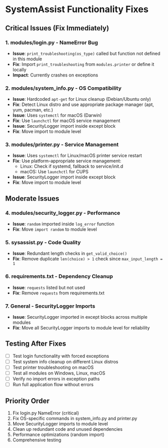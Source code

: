 # SystemAssist Functionality Fixes

## Critical Issues (Fix Immediately)

### 1. modules/login.py - NameError Bug
- **Issue**: `print_troubleshooting(os_type)` called but function not defined in this module
- **Fix**: Import `print_troubleshooting` from `modules.printer` or define it locally
- **Impact**: Currently crashes on exceptions

### 2. modules/system_info.py - OS Compatibility
- **Issue**: Hardcoded `apt-get` for Linux cleanup (Debian/Ubuntu only)
- **Fix**: Detect Linux distro and use appropriate package manager (apt, yum, pacman, etc.)
- **Issue**: Uses `systemctl` for macOS (Darwin)
- **Fix**: Use `launchctl` for macOS service management
- **Issue**: SecurityLogger import inside except block
- **Fix**: Move import to module level

### 3. modules/printer.py - Service Management
- **Issue**: Uses `systemctl` for Linux/macOS printer service restart
- **Fix**: Use platform-appropriate service management:
  - Linux: Check if systemd, fallback to service/init.d
  - macOS: Use `launchctl` for CUPS
- **Issue**: SecurityLogger import inside except block
- **Fix**: Move import to module level

## Moderate Issues

### 4. modules/security_logger.py - Performance
- **Issue**: `random` imported inside `log_error` function
- **Fix**: Move `import random` to module level

### 5. sysassist.py - Code Quality
- **Issue**: Redundant length checks in `get_valid_choice()`
- **Fix**: Remove duplicate `len(choice) > 1` check since `max_input_length = 1`

### 6. requirements.txt - Dependency Cleanup
- **Issue**: `requests` listed but not used
- **Fix**: Remove `requests` from requirements.txt

### 7. General - SecurityLogger Imports
- **Issue**: SecurityLogger imported in except blocks across multiple modules
- **Fix**: Move all SecurityLogger imports to module level for reliability

## Testing After Fixes
- [ ] Test login functionality with forced exceptions
- [ ] Test system info cleanup on different Linux distros
- [ ] Test printer troubleshooting on macOS
- [ ] Test all modules on Windows, Linux, macOS
- [ ] Verify no import errors in exception paths
- [ ] Run full application flow without errors

## Priority Order
1. Fix login.py NameError (critical)
2. Fix OS-specific commands in system_info.py and printer.py
3. Move SecurityLogger imports to module level
4. Clean up redundant code and unused dependencies
5. Performance optimizations (random import)
6. Comprehensive testing
